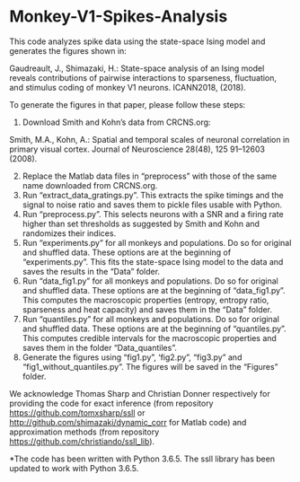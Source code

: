# Monkey-V1-Spikes-Analysis

This code analyzes spike data using the state-space Ising model and generates the figures shown in:

Gaudreault, J., Shimazaki, H.: State-space analysis of an Ising model reveals contributions of pairwise interactions to sparseness, fluctuation, and stimulus coding of monkey V1 neurons. ICANN2018, (2018).

To generate the figures in that paper, please follow these steps:
1. Download Smith and Kohn’s data from CRCNS.org:

Smith, M.A., Kohn, A.: Spatial and temporal scales of neuronal correlation in primary visual cortex. Journal of Neuroscience 28(48), 125 91–12603 (2008).

2. Replace the Matlab data files in “preprocess” with those of the same name downloaded from CRCNS.org.
3. Run “extract_data_gratings.py”. This extracts the spike timings and the signal to noise ratio and saves them to pickle files usable with Python.
4. Run “preprocess.py”. This selects neurons with a SNR and a firing rate higher than set thresholds as suggested by Smith and Kohn and randomizes their indices.
5. Run “experiments.py” for all monkeys and populations. Do so for original and shuffled data. These options are at the beginning of “experiments.py”. This fits the state-space Ising model to the data and saves the results in the “Data” folder.
6. Run “data_fig1.py” for all monkeys and populations. Do so for original and shuffled data. These options are at the beginning of “data_fig1.py”. This computes the macroscopic properties (entropy, entropy ratio, sparseness and heat capacity) and saves them in the “Data” folder.
7. Run “quantiles.py” for all monkeys and populations. Do so for original and shuffled data. These options are at the beginning of “quantiles.py”. This computes credible intervals for the macroscopic properties and saves them in the folder “Data_quantiles”.
8. Generate the figures using “fig1.py”, ‘fig2.py”, “fig3.py” and “fig1_without_quantiles.py”. The figures will be saved in the “Figures” folder.

We acknowledge Thomas Sharp and Christian Donner respectively for providing the code for exact inference (from repository <https://github.com/tomxsharp/ssll> or <http://github.com/shimazaki/dynamic_corr> for Matlab code) and approximation methods (from repository <https://github.com/christiando/ssll_lib>).

*The code has been written with Python 3.6.5. The ssll library has been updated to work with Python 3.6.5.

